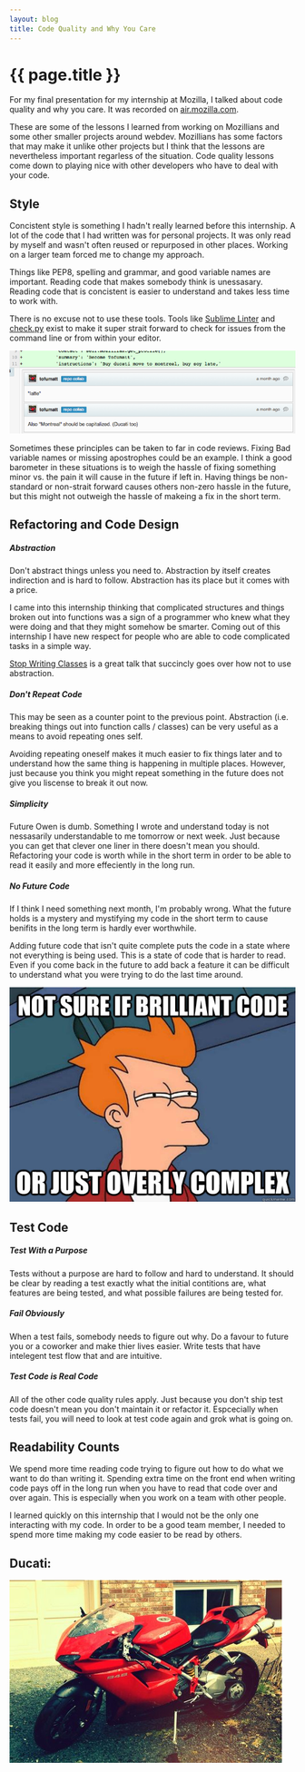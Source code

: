 ```yaml
---
layout: blog
title: Code Quality and Why You Care
---
```


{{ page.title }}
================

For my final presentation for my internship at Mozilla, I talked about code quality and why you care. It was recorded on [air.mozilla.com][0].

These are some of the lessons I learned from working on Mozillians and some other smaller projects around webdev. Mozillians has some factors that may make it unlike other projects but I think that the lessons are nevertheless important regarless of the situation. Code quality lessons come down to playing nice with other developers who have to deal with your code.

[0]: https://air.mozilla.org/
## Style ##
Concistent style is something I hadn't really learned before this internship. A lot of the code that I had written was for personal projects. It was only read by myself and wasn't often reused or repurposed in other places. Working on a larger team forced me to change my approach.

Things like PEP8, spelling and grammar, and good variable names are important. Reading code that makes somebody think is unessasary. Reading code that is concistent is easier to understand and takes less time to work with.

There is no excuse not to use these tools. Tools like [Sublime Linter][1] and [check.py][2] exist to make it super strait forward to check for issues from the command line or from within your editor.

![latte][3]

Sometimes these principles can be taken to far in code reviews. Fixing Bad variable names or missing apostrophes could be an example. I think a good barometer in these situations is to weigh the hassle of fixing something minor vs. the pain it will cause in the future if left in. Having things be non-standard or non-strait forward causes others non-zero hassle in the future, but this might not outweigh the hassle of makeing a fix in the short term.


[1]: https://github.com/Kronuz/SublimeLinter
[2]: https://github.com/jbalogh/check
[3]: /blog/media/2012-04-26-code-style/late.png

## Refactoring and Code Design ##
##### Abstraction #####
Don't abstract things unless you need to. Abstraction by itself creates indirection and is hard to follow. Abstraction has its place but it comes with a price.

I came into this internship thinking that complicated structures and things broken out into functions was a sign of a programmer who knew what they were doing and that they might somehow be smarter. Coming out of this internship I have new respect for people who are able to code complicated tasks in a simple way.

[Stop Writing Classes][4] is a great talk that succincly goes over how not to use abstraction.

[4]: http://pyvideo.org/video/880/stop-writing-classes

##### Don't Repeat Code #####
This may be seen as a counter point to the previous point. Abstraction (i.e. breaking things out into function calls / classes) can be very useful as a means to avoid repeating ones self.

Avoiding repeating oneself makes it much easier to fix things later and to understand how the same thing is happening in multiple places. However, just because you think you might repeat something in the future does not give you liscense to break it out now.

##### Simplicity #####
Future Owen is dumb. Something I wrote and understand today is not nessasarily understandable to me tomorrow or next week. Just because you can get that clever one liner in there doesn't mean you should. Refactoring your code is worth while in the short term  in order to be able to read it easily and more effeciently in the long run.

##### No Future Code #####
If I think I need something next month, I'm probably wrong. What the future holds is a mystery and mystifying my code in the short term to cause benifits in the long term is hardly ever worthwhile.

Adding future code that isn't quite complete puts the code in a state where not everything is being used. This is a state of code that is harder to read. Even if you come back in the future to add back a feature it can be difficult to understand what you were trying to do the last time around.

![latte][5]

[5]: /blog/media/2012-04-26-code-style/brilliant.jpg

## Test Code ##
##### Test With a Purpose #####
Tests without a purpose are hard to follow and hard to understand. It should be clear by reading a test exactly what the initial contitions are, what features are being tested, and what possible failures are being tested for.

##### Fail Obviously #####
When a test fails, somebody needs to figure out why. Do a favour to future you or a coworker and make thier lives easier. Write tests that have intelegent test flow that and are intuitive.

##### Test Code is Real Code #####
All of the other code quality rules apply. Just because you don't ship test code doesn't mean you don't maintain it or refactor it. Espcecially when tests fail, you will need to look at test code again and grok what is going on.

## Readability Counts ##
We spend more time reading code trying to figure out how to do what we want to do than writing it. Spending extra time on the front end when writing code pays off in the long run when you have to read that code over and over again. This is especially when you work on a team with other people.

I learned quickly on this internship that I would not be the only one interacting with my code. In order to be a good team member, I needed to spend more time making my code easier to be read by others.

## Ducati: ##
![latte][6]

[6]: /blog/media/2012-04-26-code-style/ducati.jpg




